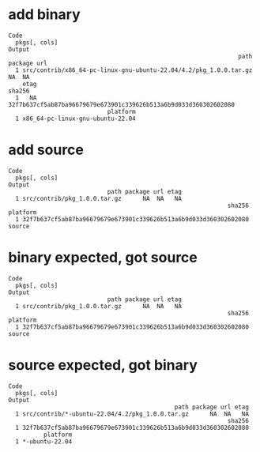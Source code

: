 # add binary

    Code
      pkgs[, cols]
    Output
                                                                     path package url
      1 src/contrib/x86_64-pc-linux-gnu-ubuntu-22.04/4.2/pkg_1.0.0.tar.gz      NA  NA
        etag                                                           sha256
      1   NA 32f7b637cf5ab87ba96679679e673901c339626b513a6b9d033d360302602080
                                platform
      1 x86_64-pc-linux-gnu-ubuntu-22.04

# add source

    Code
      pkgs[, cols]
    Output
                                path package url etag
      1 src/contrib/pkg_1.0.0.tar.gz      NA  NA   NA
                                                                  sha256 platform
      1 32f7b637cf5ab87ba96679679e673901c339626b513a6b9d033d360302602080   source

# binary expected, got source

    Code
      pkgs[, cols]
    Output
                                path package url etag
      1 src/contrib/pkg_1.0.0.tar.gz      NA  NA   NA
                                                                  sha256 platform
      1 32f7b637cf5ab87ba96679679e673901c339626b513a6b9d033d360302602080   source

# source expected, got binary

    Code
      pkgs[, cols]
    Output
                                                   path package url etag
      1 src/contrib/*-ubuntu-22.04/4.2/pkg_1.0.0.tar.gz      NA  NA   NA
                                                                  sha256
      1 32f7b637cf5ab87ba96679679e673901c339626b513a6b9d033d360302602080
              platform
      1 *-ubuntu-22.04

